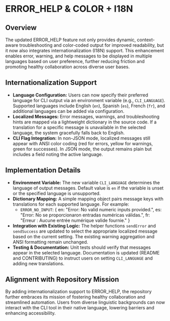 # ERROR_HELP & COLOR + I18N

## Overview
The updated ERROR_HELP feature not only provides dynamic, context-aware troubleshooting and color-coded output for improved readability, but it now also integrates internationalization (I18N) support. This enhancement enables error, warning, and help messages to be displayed in multiple languages based on user preference, further reducing friction and promoting healthy collaboration across diverse user bases.

## Internationalization Support
- **Language Configuration:** Users can now specify their preferred language for CLI output via an environment variable (e.g., `CLI_LANGUAGE`). Supported languages include English (`en`), Spanish (`es`), French (`fr`), and additional languages can be added via configuration.
- **Localized Messages:** Error messages, warnings, and troubleshooting hints are mapped via a lightweight dictionary in the source code. If a translation for a specific message is unavailable in the selected language, the system gracefully falls back to English.
- **CLI Flag Integration:** In non-JSON mode, localized messages still appear with ANSI color coding (red for errors, yellow for warnings, green for successes). In JSON mode, the output remains plain but includes a field noting the active language.

## Implementation Details
- **Environment Variable:** The new variable `CLI_LANGUAGE` determines the language of output messages. Default value is `en` if the variable is unset or the specified language is unsupported.
- **Dictionary Mapping:** A simple mapping object pairs message keys with translations for each supported language. For example:
  - `ERROR_NO_INPUT`: { en: "Error: No valid numeric inputs provided.", es: "Error: No se proporcionaron entradas numéricas válidas.", fr: "Erreur : Aucune entrée numérique valide fournie." }
- **Integration with Existing Logic:** The helper functions `sendError` and `sendSuccess` are updated to select the appropriate localized message based on the current setting. The existing warning aggregation and ANSI formatting remain unchanged.
- **Testing & Documentation:** Unit tests should verify that messages appear in the selected language. Documentation is updated (README and CONTRIBUTING) to instruct users on setting `CLI_LANGUAGE` and adding new translations.

## Alignment with Repository Mission
By adding internationalization support to ERROR_HELP, the repository further embraces its mission of fostering healthy collaboration and streamlined automation. Users from diverse linguistic backgrounds can now interact with the CLI tool in their native language, lowering barriers and enhancing accessibility.

